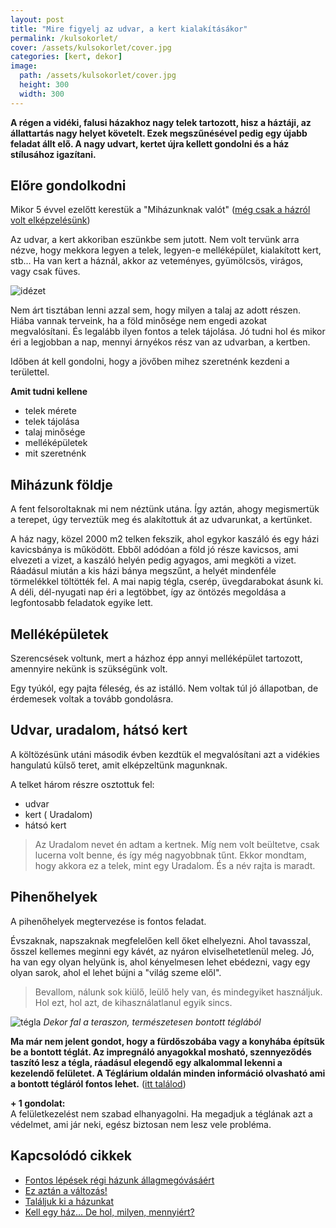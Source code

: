 ```yaml
---
layout: post
title: "Mire figyelj az udvar, a kert kialakításákor"
permalink: /kulsokorlet/
cover: /assets/kulsokorlet/cover.jpg
categories: [kert, dekor]
image:
  path: /assets/kulsokorlet/cover.jpg
  height: 300
  width: 300
---
```




**A régen a vidéki, falusi házakhoz nagy telek tartozott, hisz a háztáji, az állattartás nagy helyet követelt. Ezek megszűnésével pedig egy újabb feladat állt elő. A nagy udvart, kertet újra kellett gondolni és a ház stílusához igazítani.** 




## Előre gondolkodni

Mikor 5 évvel ezelőtt kerestük a "Miházunknak valót" ([még csak a házról volt elképzelésünk](/2019-02-09/hazvasarlas))



Az udvar, a kert akkoriban eszünkbe sem jutott. 
Nem volt tervünk arra nézve, hogy mekkora legyen a telek, legyen-e melléképület, kialakított kert, stb... 
Ha van kert a háznál, akkor az veteményes, gyümölcsös, virágos, vagy csak füves.



![idézet](/assets/kulsokorlet/idézet.jpg)


Nem árt tisztában lenni azzal sem, hogy milyen a talaj az adott részen. Hiába vannak terveink, ha a föld minősége nem engedi azokat megvalósítani. És legalább ilyen fontos a telek tájolása. Jó tudni hol és mikor éri a legjobban a nap, mennyi árnyékos rész van az udvarban, a kertben.

Időben át kell gondolni, hogy a jövőben mihez szeretnénk kezdeni a területtel.




**Amit tudni kellene**

* telek mérete
* telek tájolása
* talaj minősége
* melléképületek 
* mit szeretnénk



## Miházunk földje


A fent felsoroltaknak mi nem néztünk utána. Így aztán, ahogy megismertük a terepet, úgy terveztük meg és alakítottuk át az udvarunkat, a kertünket.

A ház nagy, közel 2000 m2 telken fekszik, ahol egykor kaszáló és egy házi kavicsbánya is működött. Ebből adódóan a föld jó része kavicsos, ami elvezeti a vizet, a kaszáló helyén pedig agyagos, ami megköti a vizet. Ráadásul miután a kis házi bánya megszűnt, a helyét mindenféle törmelékkel töltötték fel. A mai napig tégla, cserép, üvegdarabokat ásunk ki.
A déli, dél-nyugati nap éri a legtöbbet, így az öntözés megoldása a legfontosabb feladatok egyike lett.



## Melléképületek

Szerencsések voltunk, mert a házhoz épp annyi melléképület  tartozott, amennyire nekünk is szükségünk volt.

Egy tyúkól, egy pajta féleség, és az istálló. Nem voltak túl jó állapotban, de érdemesek voltak a tovább gondolásra.




## Udvar, uradalom, hátsó kert

A költözésünk utáni második évben kezdtük el megvalósítani azt a vidékies hangulatú külső teret, amit  elképzeltünk magunknak.

A telket három részre osztottuk fel:

* udvar 
* kert ( Uradalom)
* hátsó kert


> Az Uradalom nevet én adtam a kertnek. Míg nem volt beültetve, csak lucerna volt benne, és így még nagyobbnak tűnt. Ekkor mondtam, hogy akkora ez a telek, mint egy Uradalom. És a név rajta is maradt.

## Pihenőhelyek

A pihenőhelyek megtervezése is fontos feladat. 

Évszaknak, napszaknak megfelelően kell őket elhelyezni. Ahol tavasszal, ősszel kellemes meginni egy kávét, az nyáron elviselhetetlenül meleg. Jó, ha van egy olyan helyünk is, ahol kényelmesen lehet ebédezni, vagy egy olyan sarok, ahol el lehet bújni a "világ szeme elől".

> Bevallom, nálunk sok kiülő, leülő hely van, és mindegyiket használjuk. Hol ezt, hol azt, de kihasználatlanul egyik sincs.



![tégla](/assets/tégla/IMG_20190423_174028.jpg)
_Dekor fal a teraszon, természetesen bontott téglából_












**Ma már nem jelent gondot, hogy a fürdőszobába vagy a konyhába építsük be a bontott téglát. Az impregnáló anyagokkal mosható, szennyeződés taszító lesz a tégla, ráadásul elegendő egy alkalommal lekenni a kezelendő felületet. A Téglárium oldalán minden információ olvasható ami a bontott tégláról fontos lehet.** 
([itt találod](https://www.facebook.com/Teglarium/?epa=SEARCH_BOX))

















**+ 1 gondolat:**   
A felületkezelést nem szabad elhanyagolni. Ha megadjuk a téglának azt a védelmet, ami jár neki, egész biztosan nem lesz vele probléma.


## Kapcsolódó cikkek


* [Fontos lépések régi házunk állagmegóvásáért](/2019-04-03/állagmegóvás)
* [Ez aztán a változás!](/2019-04-11/külsőfalak)
* [Találjuk ki a házunkat](/2019-02-11/találjuk_ki)
* [Kell egy ház... De hol, milyen, mennyiért?](/2019-02-09/hazvasarlas)
